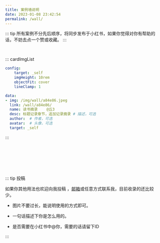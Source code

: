 ```yaml
---
title: 案例墙说明
date: 2023-01-08 23:42:54
permalink: /wall/
---
```


<!-- > 会有用户问我：该怎么用这个app，但其实并没有固定答案，每个人的记录习惯都不一样。事线的特点是多项目、时间线排列。 -->

::: tip
所有案例不分先后顺序，将同步发布于小红书，如果你觉得对你有帮助的话，不妨去点一个赞或收藏。
:::

<br>


::: cardImgList
```yaml
config:
    target: _self
    imgHeight: 10rem
    objectFit: cover
    lineClamp: 1

data:
- img: /img/wall/a84e86.jpeg
  link: /wall/a84e86/
  name: 读书摘录    @丘3
  desc: 标题记录章节，追加记录摘录 # 描述，可选
  author:  # 作者，可选
  avatar:  # 头像，可选
  target: _self

```
:::

<br><br><br><br><br>

::: tip 投稿

如果你其他用法也欢迎向我投稿 ，[邮箱](mailto:jiaolong_wang@foxmail.com)或任意方式联系我，目前收录的还比较少。

- 图片不要过长，能说明使用的方式即可。

- 一句话描述下你是怎么用的。

- 是否需要在小红书中@你，需要的话请留下ID

:::